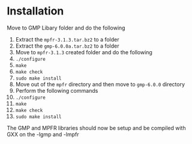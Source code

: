 # Installation

Move to GMP Libary folder and do the following

1. Extract the `mpfr-3.1.3.tar.bz2` to a folder
2. Extract the `gmp-6.0.0a.tar.bz2` to a folder
3. Move to `mpfr-3.1.3` created folder and do the following
4. `./configure`
5. `make`
6. `make check`
7. `sudo make install`
8. Move out of the `mpfr` directory and then move to `gmp-6.0.0` directory
9. Perform the following commands
10. `./configure`
11. `make`
12. `make check`
13. `sudo make install`

The GMP and MPFR libraries should now be setup and be compiled with GXX on the -lgmp and -lmpfr	

